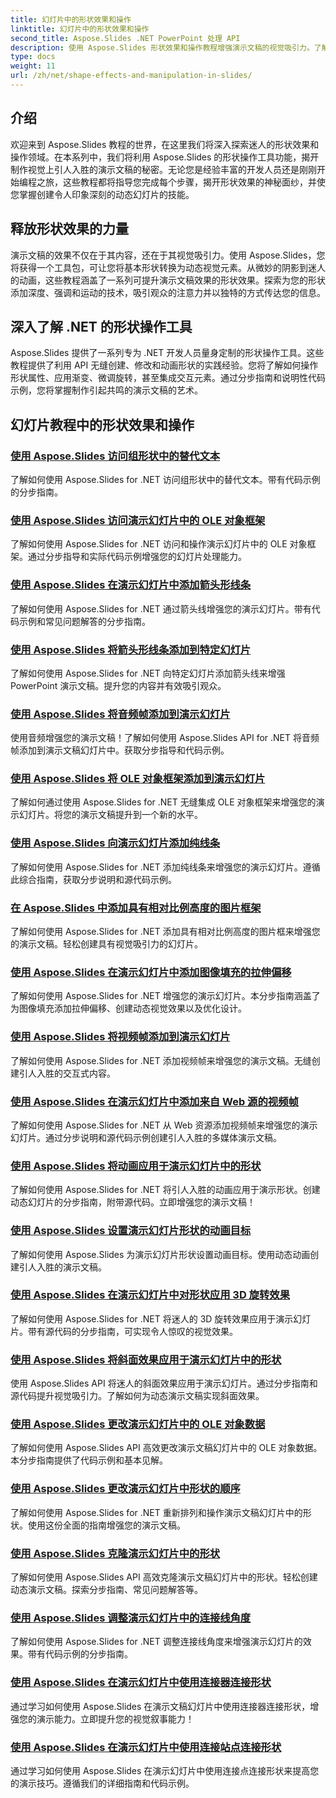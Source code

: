 ```yaml
---
title: 幻灯片中的形状效果和操作
linktitle: 幻灯片中的形状效果和操作
second_title: Aspose.Slides .NET PowerPoint 处理 API
description: 使用 Aspose.Slides 形状效果和操作教程增强演示文稿的视觉吸引力。了解如何使用形状效果、动画等创建令人惊叹的幻灯片。
type: docs
weight: 11
url: /zh/net/shape-effects-and-manipulation-in-slides/
---
```


## 介绍

欢迎来到 Aspose.Slides 教程的世界，在这里我们将深入探索迷人的形状效果和操作领域。在本系列中，我们将利用 Aspose.Slides 的形状操作工具功能，揭开制作视觉上引人入胜的演示文稿的秘密。无论您是经验丰富的开发人员还是刚刚开始编程之旅，这些教程都将指导您完成每个步骤，揭开形状效果的神秘面纱，并使您掌握创建令人印象深刻的动态幻灯片的技能。

## 释放形状效果的力量

演示文稿的效果不仅在于其内容，还在于其视觉吸引力。使用 Aspose.Slides，您将获得一个工具包，可让您将基本形状转换为动态视觉元素。从微妙的阴影到迷人的动画，这些教程涵盖了一系列可提升演示文稿效果的形状效果。探索为您的形状添加深度、强调和运动的技术，吸引观众的注意力并以独特的方式传达您的信息。

## 深入了解 .NET 的形状操作工具

Aspose.Slides 提供了一系列专为 .NET 开发人员量身定制的形状操作工具。这些教程提供了利用 API 无缝创建、修改和动画形状的实践经验。您将了解如何操作形状属性、应用渐变、微调旋转，甚至集成交互元素。通过分步指南和说明性代码示例，您将掌握制作引起共鸣的演示文稿的艺术。

## 幻灯片教程中的形状效果和操作
### [使用 Aspose.Slides 访问组形状中的替代文本](./accessing-alt-text-group-shapes/)
了解如何使用 Aspose.Slides for .NET 访问组形状中的替代文本。带有代码示例的分步指南。
### [使用 Aspose.Slides 访问演示幻灯片中的 OLE 对象框架](./accessing-ole-object-frames/)
了解如何使用 Aspose.Slides for .NET 访问和操作演示幻灯片中的 OLE 对象框架。通过分步指导和实际代码示例增强您的幻灯片处理能力。
### [使用 Aspose.Slides 在演示幻灯片中添加箭头形线条](./adding-arrow-shaped-lines/)
了解如何使用 Aspose.Slides for .NET 通过箭头线增强您的演示幻灯片。带有代码示例和常见问题解答的分步指南。
### [使用 Aspose.Slides 将箭头形线条添加到特定幻灯片](./adding-arrow-lines-to-specific-slides/)
了解如何使用 Aspose.Slides for .NET 向特定幻灯片添加箭头线来增强 PowerPoint 演示文稿。提升您的内容并有效吸引观众。
### [使用 Aspose.Slides 将音频帧添加到演示幻灯片](./adding-audio-frames/)
使用音频增强您的演示文稿！了解如何使用 Aspose.Slides API for .NET 将音频帧添加到演示文稿幻灯片中。获取分步指导和代码示例。
### [使用 Aspose.Slides 将 OLE 对象框架添加到演示幻灯片](./adding-ole-object-frames/)
了解如何通过使用 Aspose.Slides for .NET 无缝集成 OLE 对象框架来增强您的演示幻灯片。将您的演示文稿提升到一个新的水平。
### [使用 Aspose.Slides 向演示幻灯片添加纯线条](./adding-plain-lines/)
了解如何使用 Aspose.Slides for .NET 添加纯线条来增强您的演示幻灯片。遵循此综合指南，获取分步说明和源代码示例。
### [在 Aspose.Slides 中添加具有相对比例高度的图片框架](./adding-picture-frames-relative-scale/)
了解如何使用 Aspose.Slides for .NET 添加具有相对比例高度的图片框来增强您的演示文稿。轻松创建具有视觉吸引力的幻灯片。
### [使用 Aspose.Slides 在演示幻灯片中添加图像填充的拉伸偏移](./adding-stretch-offset-image-fill/)
了解如何使用 Aspose.Slides for .NET 增强您的演示幻灯片。本分步指南涵盖了为图像填充添加拉伸偏移、创建动态视觉效果以及优化设计。
### [使用 Aspose.Slides 将视频帧添加到演示幻灯片](./adding-video-frames/)
了解如何使用 Aspose.Slides for .NET 添加视频帧来增强您的演示文稿。无缝创建引人入胜的交互式内容。
### [使用 Aspose.Slides 在演示幻灯片中添加来自 Web 源的视频帧](./adding-video-frames-from-web-source/)
了解如何使用 Aspose.Slides for .NET 从 Web 资源添加视频帧来增强您的演示幻灯片。通过分步说明和源代码示例创建引人入胜的多媒体演示文稿。
### [使用 Aspose.Slides 将动画应用于演示幻灯片中的形状](./applying-animations-to-shapes/)
了解如何使用 Aspose.Slides for .NET 将引人入胜的动画应用于演示形状。创建动态幻灯片的分步指南，附带源代码。立即增强您的演示文稿！
### [使用 Aspose.Slides 设置演示幻灯片形状的动画目标](./setting-animation-targets-shapes/)
了解如何使用 Aspose.Slides 为演示幻灯片形状设置动画目标。使用动态动画创建引人入胜的演示文稿。
### [使用 Aspose.Slides 在演示幻灯片中对形状应用 3D 旋转效果](./applying-3d-rotation-effect-shapes/)
了解如何使用 Aspose.Slides for .NET 将迷人的 3D 旋转效果应用于演示幻灯片。带有源代码的分步指南，可实现令人惊叹的视觉效果。
### [使用 Aspose.Slides 将斜面效果应用于演示幻灯片中的形状](./applying-bevel-effects-shapes/)
使用 Aspose.Slides API 将迷人的斜面效果应用于演示幻灯片。通过分步指南和源代码提升视觉吸引力。了解如何为动态演示文稿实现斜面效果。
### [使用 Aspose.Slides 更改演示幻灯片中的 OLE 对象数据](./changing-ole-object-data/)
了解如何使用 Aspose.Slides API 高效更改演示文稿幻灯片中的 OLE 对象数据。本分步指南提供了代码示例和基本见解。
### [使用 Aspose.Slides 更改演示幻灯片中形状的顺序](./changing-order-shapes/)
了解如何使用 Aspose.Slides for .NET 重新排列和操作演示文稿幻灯片中的形状。使用这份全面的指南增强您的演示文稿。
### [使用 Aspose.Slides 克隆演示幻灯片中的形状](./cloning-shapes/)
了解如何使用 Aspose.Slides API 高效克隆演示文稿幻灯片中的形状。轻松创建动态演示文稿。探索分步指南、常见问题解答等。
### [使用 Aspose.Slides 调整演示幻灯片中的连接线角度](./adjusting-connector-line-angles/)
了解如何使用 Aspose.Slides for .NET 调整连接线角度来增强演示幻灯片的效果。带有代码示例的分步指南。
### [使用 Aspose.Slides 在演示幻灯片中使用连接器连接形状](./connecting-shapes-using-connectors/)
通过学习如何使用 Aspose.Slides 在演示文稿幻灯片中使用连接器连接形状，增强您的演示能力。立即提升您的视觉叙事能力！
### [使用 Aspose.Slides 在演示幻灯片中使用连接站点连接形状](./connecting-shape-using-connection-site/)
通过学习如何使用 Aspose.Slides 在演示幻灯片中使用连接点连接形状来提高您的演示技巧。遵循我们的详细指南和代码示例。